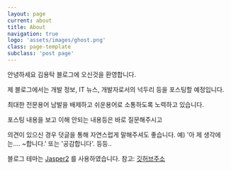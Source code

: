 ```yaml
---
layout: page
current: about
title: About
navigation: true
logo: 'assets/images/ghost.png'
class: page-template
subclass: 'post page'
---
```


안녕하세요 김용탁 블로그에 오신것을 환영합니다.

제 블로그에서는 개발 정보, IT 뉴스, 개발자로서의 넉두리 등을 포스팅할 예정입니다.

최대한 전문용어 남발을 배제하고 쉬운용어로 소통하도록 노력하고 있습니다.

포스팅 내용을 보고 이해 안되는 내용등은 바로 질문해주시고

의견이 있으신 경우 덧글을 통해 자연스럽게 말해주셔도 좋습니다. 예) '아 제 생각에는.... ~합니다.' 또는 '공감합니다'. 등등..

블로그 테마는 [Jasper2](http://jekyllthemes.org/themes/jasper2/) 를 사용하였습니다. 참고: [깃허브주소](https://github.com/jekyller/jasper2)
 
